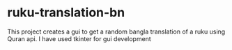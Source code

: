 # ruku-translation-bn
This project creates a gui to get a random bangla translation of a ruku using Quran api. I have used tkinter for gui development
